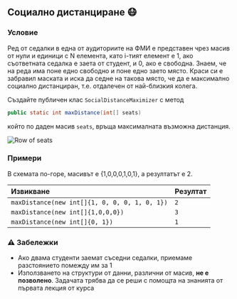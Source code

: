 ## Социално дистанциране :mask:

### Условие

Ред от седалки в една от аудиториите на ФМИ е представен чрез масив от нули и единици с N елемента, като i-тият елемент е 1, ако съответната седалка е заета от студент, и 0, ако е свободна. Знаем, че на реда има поне едно свободно и поне едно заето място. Краси си е забравил маската и иска да седне на такова място, че да е максимално социално дистанциран, т.е. отдалечен от най-близкия колега.

Създайте публичен клас `SocialDistanceMaximizer` с метод

```java
public static int maxDistance(int[] seats)
```

който по даден масив `seats`, връща максималната възможна дистанция.

![Row of seats](https://github.com/fmi/java-course/blob/master/images/lab01.1-row-of-seats.png)

### Примери

В схемата по-горе, масивът е {1,0,0,0,1,0,1}, а резултатът е 2.

| Извикване                                     | Резултат |
|:----------------------------------------------|:-------- |
| `maxDistance(new int[]{1, 0, 0, 0, 1, 0, 1})` | `2`      |
| `maxDistance(new int[]{1,0,0,0})`             | `3`      |
| `maxDistance(new int[]{0, 1})`                | `1`      |

### :warning: Забележки

- Ако двама студенти заемат съседни седалки, приемаме разстоянието помежду им за 1
- Използването на структури от данни, различни от масив, **не е позволено**. Задачата трябва да се реши с помощта на знанията от първата лекция от курса
